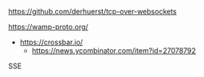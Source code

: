 https://github.com/derhuerst/tcp-over-websockets

https://wamp-proto.org/
* https://crossbar.io/
  * https://news.ycombinator.com/item?id=27078792
    
SSE